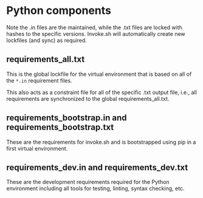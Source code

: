 # Python components

Note the .in files are the maintained, while the .txt files are locked with hashes to
the specific versions. Invoke.sh will automatically create new lockfiles (and sync) as
required.

## requirements_all.txt

This is the global lockfile for the virtual environment that is based on all of the `*.in` requirement files.

This also acts as a constraint file for all of the specific .txt output file, i.e., all requirements are
synchronized to the global requirements_all.txt.

## requirements_bootstrap.in and requirements_bootstrap.txt

These are the requirements for invoke.sh and is bootstrapped using pip in a first virtual environment.

## requirements_dev.in and requirements_dev.txt

These are the development requirements required for the Python environment including all tools for
testing, linting, syntax checking, etc.
